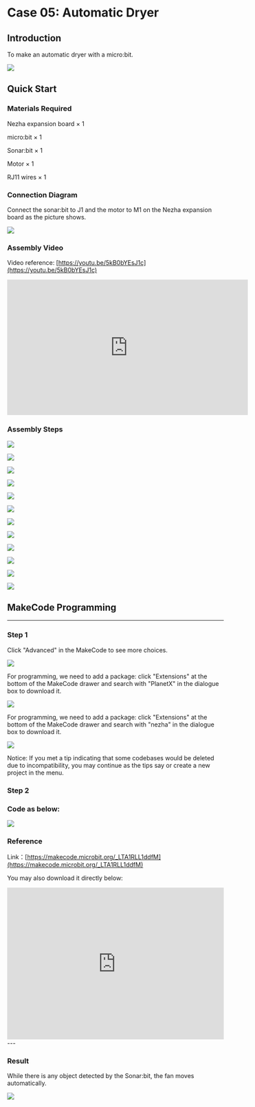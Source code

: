 # Case 05: Automatic Dryer

## Introduction
To make an automatic dryer with a micro:bit. 

![](./images/case_05_01.png)

## Quick Start


### Materials Required

Nezha expansion board × 1

micro:bit × 1

Sonar:bit × 1

Motor × 1

RJ11 wires × 1


### Connection Diagram 

Connect the sonar:bit to J1 and the motor to M1 on the Nezha expansion board as the picture shows.


![](./images/case_05_03.png)

### Assembly Video


Video reference: [https://youtu.be/5kB0bYEsJ1c](https://youtu.be/5kB0bYEsJ1c)


<iframe width="560" height="315" src="https://www.youtube.com/embed/5kB0bYEsJ1c" frameborder="0" allow="accelerometer; autoplay; clipboard-write; encrypted-media; gyroscope; picture-in-picture" allowfullscreen></iframe>


### Assembly Steps


![](./images/case_step_05_01.png)

![](./images/case_step_05_02.png)

![](./images/case_step_05_03.png)

![](./images/case_step_05_04.png)

![](./images/case_step_05_05.png)

![](./images/case_step_05_06.png)

![](./images/case_step_05_07.png)

![](./images/case_step_05_08.png)

![](./images/case_step_05_09.png)

![](./images/case_step_05_10.png)

![](./images/case_step_05_11.png)

![](./images/case_step_05_12.png)



## MakeCode Programming

---


### Step 1

Click "Advanced" in the MakeCode to see more choices.

![](./images/case_01_10.png)

For programming, we need to add a package: click "Extensions" at the bottom of the MakeCode drawer and search with "PlanetX" in the dialogue box to download it. 

![](./images/case_01_11.png)



For programming, we need to add a package: click "Extensions" at the bottom of the MakeCode drawer and search with "nezha" in the dialogue box to download it. 

![](./images/case_03_09.png)

Notice: If you met a tip indicating that some codebases would be deleted due to incompatibility, you may continue as the tips say or create a new project in the menu. 

### Step 2

### Code as below:

![](./images/case_05_10.png)


### Reference
Link：[https://makecode.microbit.org/_LTA1RLL1ddfM](https://makecode.microbit.org/_LTA1RLL1ddfM)

You may also download it directly below:

<div style="position:relative;height:0;padding-bottom:70%;overflow:hidden;"><iframe style="position:absolute;top:0;left:0;width:100%;height:100%;" src="https://makecode.microbit.org/#pub:_LTA1RLL1ddfM" frameborder="0" sandbox="allow-popups allow-forms allow-scripts allow-same-origin"></iframe></div>  
---

### Result
While there is any object detected by the Sonar:bit, the fan moves automatically. 


![](./images/case-gif-05.gif)
